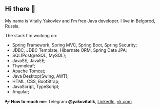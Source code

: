 ## Hi there 👋
My name is Vitaliy Yakovlev and I'm free Java developer.
I live in Belgorod, Russia.

The stack I'm working on:
- Spring Framework, Spring MVC, Spring Boot, Spring Security;
- JDBC, JDBC Template, Hibernate ORM, Spring Data JPA;
- SQL(PostgreSQL, MySQL);
- JavaSE, JavaEE;
- Thymeleaf;
- Apache Tomcat;
- Java Desktop(Swing, AWT);
- HTML, CSS, BootStrap;
- JavaScript, TypeScript;
- Angular;


📭 **How to reach me**: Telegram **@yakovitalik**, 
[LinkedIn](https://www.linkedin.com/in/yakovitalik/), [vk.com](https://vk.com/yakovitalik)

<!--
**yakovitalik/yakovitalik** is a ✨ _special_ ✨ repository because its `README.md` (this file) appears on your GitHub profile.

Here are some ideas to get you started:

- 🔭 I’m currently working on MyProect - The Personal Organazer
- 🌱 I’m currently learning c# .net, asp.net

If you want to invite me to work in your company, please contact me by e-mail: yakovitalik@mail.
-->
